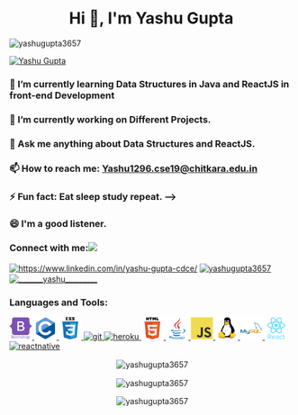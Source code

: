 <h1 align="center">Hi 👋, I'm Yashu Gupta</h1>
<p align="left"> <img src="https://komarev.com/ghpvc/?username=yashugupta3657&label=Profile%20views&color=0e75b6&style=flat" alt="yashugupta3657" /> </p>
<p align="left"> <a href="https://www.linkedin.com/in/yashu-gupta-cdce/" target="blank"><img src="https://img.shields.io/badge/Linkedin-Yashu%20Gupta-blue?style=for-the-badge&logo=linkedin" alt="Yashu Gupta" /></a> </p>


### 🌱 I’m currently learning Data Structures in Java and ReactJS in front-end Development
### 🔭 I’m currently working on Different Projects.
### 💬 Ask me anything about Data Structures and ReactJS.
### 📫 How to reach me: Yashu1296.cse19@chitkara.edu.in
### ⚡ Fun fact: Eat sleep study repeat. -->
### 😄 I'm a good listener. 
<h3 align="left">Connect with me:<img src="https://github.com/rajput2107/rajput2107/raw/master/Assets/Handshake.gif" height="33px"/></h3>
<p align="left">
<a href="https://linkedin.com/in/https://www.linkedin.com/in/yashu-gupta-cdce/" target="blank"><img align="center" src="https://raw.githubusercontent.com/rahuldkjain/github-profile-readme-generator/master/src/images/icons/Social/linked-in-alt.svg" alt="https://www.linkedin.com/in/yashu-gupta-cdce/" height="30" width="40" /></a>
  <a href="https://fb.com/yashugupta3657" target="blank"><img align="center" src="https://raw.githubusercontent.com/rahuldkjain/github-profile-readme-generator/master/src/images/icons/Social/facebook.svg" alt="yashugupta3657" height="30" width="40" /></a>
<a href="https://instagram.com/_______yashu_________" target="blank"><img align="center" src="https://raw.githubusercontent.com/rahuldkjain/github-profile-readme-generator/master/src/images/icons/Social/instagram.svg" alt="_______yashu_________" height="30" width="40" /></a>
</p>
<h3 align="left">Languages and Tools:</h3>
<p align="left"> <a href="https://getbootstrap.com" target="_blank" rel="noreferrer"> <img src="https://raw.githubusercontent.com/devicons/devicon/master/icons/bootstrap/bootstrap-plain-wordmark.svg" alt="bootstrap" width="40" height="40"/> </a> <a href="https://www.cprogramming.com/" target="_blank" rel="noreferrer"> <img src="https://raw.githubusercontent.com/devicons/devicon/master/icons/c/c-original.svg" alt="c" width="40" height="40"/> </a> <a href="https://www.w3schools.com/css/" target="_blank" rel="noreferrer"> <img src="https://raw.githubusercontent.com/devicons/devicon/master/icons/css3/css3-original-wordmark.svg" alt="css3" width="40" height="40"/> </a> <a href="https://git-scm.com/" target="_blank" rel="noreferrer"> <img src="https://www.vectorlogo.zone/logos/git-scm/git-scm-icon.svg" alt="git" width="40" height="40"/> </a> <a href="https://heroku.com" target="_blank" rel="noreferrer"> <img src="https://www.vectorlogo.zone/logos/heroku/heroku-icon.svg" alt="heroku" width="40" height="40"/> </a> <a href="https://www.w3.org/html/" target="_blank" rel="noreferrer"> <img src="https://raw.githubusercontent.com/devicons/devicon/master/icons/html5/html5-original-wordmark.svg" alt="html5" width="40" height="40"/> </a> <a href="https://www.java.com" target="_blank" rel="noreferrer"> <img src="https://raw.githubusercontent.com/devicons/devicon/master/icons/java/java-original.svg" alt="java" width="40" height="40"/> </a> <a href="https://developer.mozilla.org/en-US/docs/Web/JavaScript" target="_blank" rel="noreferrer"> <img src="https://raw.githubusercontent.com/devicons/devicon/master/icons/javascript/javascript-original.svg" alt="javascript" width="40" height="40"/> </a> <a href="https://www.linux.org/" target="_blank" rel="noreferrer"> <img src="https://raw.githubusercontent.com/devicons/devicon/master/icons/linux/linux-original.svg" alt="linux" width="40" height="40"/> </a> <a href="https://www.mysql.com/" target="_blank" rel="noreferrer"> <img src="https://raw.githubusercontent.com/devicons/devicon/master/icons/mysql/mysql-original-wordmark.svg" alt="mysql" width="40" height="40"/> </a> <a href="https://reactjs.org/" target="_blank" rel="noreferrer"> <img src="https://raw.githubusercontent.com/devicons/devicon/master/icons/react/react-original-wordmark.svg" alt="react" width="40" height="40"/> </a> <a href="https://reactnative.dev/" target="_blank" rel="noreferrer"> <img src="https://reactnative.dev/img/header_logo.svg" alt="reactnative" width="40" height="40"/> </a> </p>
<p align="center">&nbsp;<img align="center" src="https://github-readme-stats.vercel.app/api?username=yashugupta3657&show_icons=true&locale=en&theme=dark" alt="yashugupta3657" /></p>
<p align="center">&nbsp;<img align="center" src="https://github-readme-streak-stats.herokuapp.com/?user=yashugupta3657&theme=dark" alt="yashugupta3657" /></p>
<p align="center">&nbsp;<img align="center" src="https://github-readme-stats.vercel.app/api/top-langs?username=yashugupta3657&show_icons=true&locale=en&layout=compact&theme=dark" alt="yashugupta3657" /></p>

<!--
**Yashugupta3657/Yashugupta3657** is a ✨ _special_ ✨ repository because its `README.md` (this file) appears on your GitHub profile.

Here are some ideas to get you started:

- 🔭 I’m currently working on ...
- 🌱 I’m currently learning ...
- 👯 I’m looking to collaborate on ...
- 🤔 I’m looking for help with ...
- 💬 Ask me about ...
- 📫 How to reach me: ...
- 😄 Pronouns: ...
- ⚡ Fun fact: ...
-->
